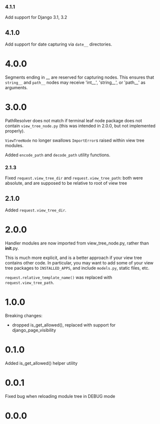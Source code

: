 ### 4.1.1

Add support for Django 3.1, 3.2

## 4.1.0

Add support for date capturing via `date__` directories.

# 4.0.0

Segments ending in __ are reserved for capturing nodes. This ensures that `string__` and `path__` nodes may receive 'int__', 'string__', or 'path__' as arguments.

# 3.0.0

PathResolver does not match if terminal leaf node package does not contain `view_tree_node.py` (this was intended in 2.0.0, but not implemented properly).

`ViewTreeNode` no longer swallows `ImportError`s raised within view tree modules. 

Added `encode_path` and `decode_path` utility functions.

### 2.1.3

Fixed `request.view_tree_dir` and `request.view_tree_path`: both were absolute, and are supposed to be relative to root of view tree

## 2.1.0

Added `request.view_tree_dir`.

# 2.0.0

Handler modules are now imported from view_tree_node.py, rather than __init__.py. 

This is much more explicit, and is a better approach if your view tree contains other code. In particular, you may want to add some of your view tree packages to `INSTALLED_APPS`, and include `models.py`, static files, etc.

`request.relative_template_name()` was replaced with `request.view_tree_path`.

# 1.0.0

Breaking changes:
- dropped is_get_allowed(), replaced with support for django_page_visibility

# 0.1.0

Added is_get_allowed() helper utility

# 0.0.1

Fixed bug when reloading module tree in DEBUG mode

# 0.0.0